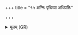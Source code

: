 +++
title = "१५ अग्निः पृथिव्या अधिपतिः"

+++
<details><summary>मूलम् (GR)</summary>

अग्निः पृथिव्या अधिपतिः  
सोमस् त्वावतु विद्म त्वा विद्धि मा ।  
अधिपतिर् अस्य् अधिपतिं मा कृणु  
गवाम् अश्वानां पुरुषाणां ब्रह्मचारिणां भूत्या अन्नाद्यस्य ॥
</details>